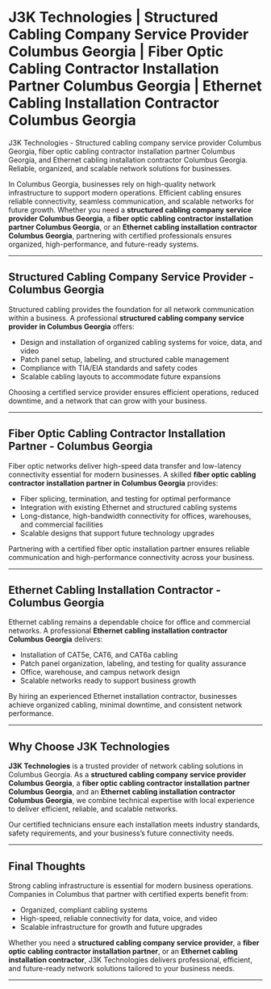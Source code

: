 # J3K Technologies | Structured Cabling Company Service Provider Columbus Georgia | Fiber Optic Cabling Contractor Installation Partner Columbus Georgia | Ethernet Cabling Installation Contractor Columbus Georgia  

J3K Technologies - Structured cabling company service provider Columbus Georgia, fiber optic cabling contractor installation partner Columbus Georgia, and Ethernet cabling installation contractor Columbus Georgia. Reliable, organized, and scalable network solutions for businesses.


In Columbus Georgia, businesses rely on high-quality network infrastructure to support modern operations. Efficient cabling ensures reliable connectivity, seamless communication, and scalable networks for future growth. Whether you need a **structured cabling company service provider Columbus Georgia**, a **fiber optic cabling contractor installation partner Columbus Georgia**, or an **Ethernet cabling installation contractor Columbus Georgia**, partnering with certified professionals ensures organized, high-performance, and future-ready systems.  

---

## Structured Cabling Company Service Provider - Columbus Georgia  

Structured cabling provides the foundation for all network communication within a business. A professional **structured cabling company service provider in Columbus Georgia** offers:  

- Design and installation of organized cabling systems for voice, data, and video  
- Patch panel setup, labeling, and structured cable management  
- Compliance with TIA/EIA standards and safety codes  
- Scalable cabling layouts to accommodate future expansions  

Choosing a certified service provider ensures efficient operations, reduced downtime, and a network that can grow with your business.  

---

## Fiber Optic Cabling Contractor Installation Partner - Columbus Georgia  

Fiber optic networks deliver high-speed data transfer and low-latency connectivity essential for modern businesses. A skilled **fiber optic cabling contractor installation partner in Columbus Georgia** provides:  

- Fiber splicing, termination, and testing for optimal performance  
- Integration with existing Ethernet and structured cabling systems  
- Long-distance, high-bandwidth connectivity for offices, warehouses, and commercial facilities  
- Scalable designs that support future technology upgrades  

Partnering with a certified fiber optic installation partner ensures reliable communication and high-performance connectivity across your business.  

---

## Ethernet Cabling Installation Contractor - Columbus Georgia  

Ethernet cabling remains a dependable choice for office and commercial networks. A professional **Ethernet cabling installation contractor Columbus Georgia** delivers:  

- Installation of CAT5e, CAT6, and CAT6a cabling  
- Patch panel organization, labeling, and testing for quality assurance  
- Office, warehouse, and campus network design  
- Scalable networks ready to support business growth  

By hiring an experienced Ethernet installation contractor, businesses achieve organized cabling, minimal downtime, and consistent network performance.  

---

## Why Choose J3K Technologies  

**J3K Technologies** is a trusted provider of network cabling solutions in Columbus Georgia. As a **structured cabling company service provider Columbus Georgia**, a **fiber optic cabling contractor installation partner Columbus Georgia**, and an **Ethernet cabling installation contractor Columbus Georgia**, we combine technical expertise with local experience to deliver efficient, reliable, and scalable networks.  

Our certified technicians ensure each installation meets industry standards, safety requirements, and your business’s future connectivity needs.  

---

## Final Thoughts  

Strong cabling infrastructure is essential for modern business operations. Companies in Columbus that partner with certified experts benefit from:  
- Organized, compliant cabling systems  
- High-speed, reliable connectivity for data, voice, and video  
- Scalable infrastructure for growth and future upgrades  

Whether you need a **structured cabling company service provider**, a **fiber optic cabling contractor installation partner**, or an **Ethernet cabling installation contractor**, J3K Technologies delivers professional, efficient, and future-ready network solutions tailored to your business needs.  

---

